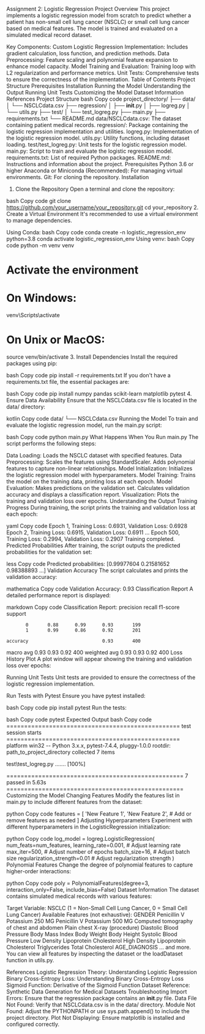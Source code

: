 Assignment 2: Logistic Regression
Project Overview
This project implements a logistic regression model from scratch to predict whether a patient has non-small cell lung cancer (NSCLC) or small cell lung cancer based on medical features. The model is trained and evaluated on a simulated medical record dataset.

Key Components:
Custom Logistic Regression Implementation: Includes gradient calculation, loss function, and prediction methods.
Data Preprocessing: Feature scaling and polynomial feature expansion to enhance model capacity.
Model Training and Evaluation: Training loop with L2 regularization and performance metrics.
Unit Tests: Comprehensive tests to ensure the correctness of the implementation.
Table of Contents
Project Structure
Prerequisites
Installation
Running the Model
Understanding the Output
Running Unit Tests
Customizing the Model
Dataset Information
References
Project Structure
bash
Copy code
project_directory/
├── data/
│   └── NSCLCdata.csv
├── regression/
│   ├── __init__.py
│   ├── logreg.py
│   └── utils.py
├── test/
│   └── test_logreg.py
├── main.py
├── requirements.txt
└── README.md
data/NSCLCdata.csv: The dataset containing patient medical records.
regression/: Package containing the logistic regression implementation and utilities.
logreg.py: Implementation of the logistic regression model.
utils.py: Utility functions, including dataset loading.
test/test_logreg.py: Unit tests for the logistic regression model.
main.py: Script to train and evaluate the logistic regression model.
requirements.txt: List of required Python packages.
README.md: Instructions and information about the project.
Prerequisites
Python 3.6 or higher
Anaconda or Miniconda (Recommended): For managing virtual environments.
Git: For cloning the repository.
Installation
1. Clone the Repository
Open a terminal and clone the repository:

bash
Copy code
git clone https://github.com/your_username/your_repository.git
cd your_repository
2. Create a Virtual Environment
It's recommended to use a virtual environment to manage dependencies.

Using Conda:
bash
Copy code
conda create -n logistic_regression_env python=3.8
conda activate logistic_regression_env
Using venv:
bash
Copy code
python -m venv venv
# Activate the environment
# On Windows:
venv\Scripts\activate
# On Unix or MacOS:
source venv/bin/activate
3. Install Dependencies
Install the required packages using pip:

bash
Copy code
pip install -r requirements.txt
If you don't have a requirements.txt file, the essential packages are:

bash
Copy code
pip install numpy pandas scikit-learn matplotlib pytest
4. Ensure Data Availability
Ensure that the NSCLCdata.csv file is located in the data/ directory:

kotlin
Copy code
data/
└── NSCLCdata.csv
Running the Model
To train and evaluate the logistic regression model, run the main.py script:

bash
Copy code
python main.py
What Happens When You Run main.py
The script performs the following steps:

Data Loading: Loads the NSCLC dataset with specified features.
Data Preprocessing:
Scales the features using StandardScaler.
Adds polynomial features to capture non-linear relationships.
Model Initialization: Initializes the logistic regression model with hyperparameters.
Model Training: Trains the model on the training data, printing loss at each epoch.
Model Evaluation:
Makes predictions on the validation set.
Calculates validation accuracy and displays a classification report.
Visualization: Plots the training and validation loss over epochs.
Understanding the Output
Training Progress
During training, the script prints the training and validation loss at each epoch:

yaml
Copy code
Epoch 1, Training Loss: 0.6931, Validation Loss: 0.6928
Epoch 2, Training Loss: 0.6915, Validation Loss: 0.6911
...
Epoch 500, Training Loss: 0.2994, Validation Loss: 0.2907
Training completed.
Predicted Probabilities
After training, the script outputs the predicted probabilities for the validation set:

less
Copy code
Predicted probabilities: [0.99977604 0.21581652 0.98388893 ...]
Validation Accuracy
The script calculates and prints the validation accuracy:

mathematica
Copy code
Validation Accuracy: 0.93
Classification Report
A detailed performance report is displayed:

markdown
Copy code
Classification Report:
              precision    recall  f1-score   support

           0       0.88      0.99      0.93       199
           1       0.99      0.86      0.92       201

    accuracy                           0.93       400
   macro avg       0.93      0.93      0.92       400
weighted avg       0.93      0.93      0.92       400
Loss History Plot
A plot window will appear showing the training and validation loss over epochs:


Running Unit Tests
Unit tests are provided to ensure the correctness of the logistic regression implementation.

Run Tests with Pytest
Ensure you have pytest installed:

bash
Copy code
pip install pytest
Run the tests:

bash
Copy code
pytest
Expected Output
bash
Copy code
================================================= test session starts =================================================
platform win32 -- Python 3.x.x, pytest-7.4.4, pluggy-1.0.0
rootdir: path_to_project_directory
collected 7 items

test\test_logreg.py .......                                                                                     [100%]

================================================== 7 passed in 5.63s ==================================================
Customizing the Model
Changing Features
Modify the features list in main.py to include different features from the dataset:

python
Copy code
features = [
    'New Feature 1',
    'New Feature 2',
    # Add or remove features as needed
]
Adjusting Hyperparameters
Experiment with different hyperparameters in the LogisticRegression initialization:

python
Copy code
log_model = logreg.LogisticRegression(
    num_feats=num_features,
    learning_rate=0.001,          # Adjust learning rate
    max_iter=500,                 # Adjust number of epochs
    batch_size=16,                # Adjust batch size
    regularization_strength=0.01  # Adjust regularization strength
)
Polynomial Features
Change the degree of polynomial features to capture higher-order interactions:

python
Copy code
poly = PolynomialFeatures(degree=3, interaction_only=False, include_bias=False)
Dataset Information
The dataset contains simulated medical records with various features:

Target Variable: NSCLC (1 = Non-Small Cell Lung Cancer, 0 = Small Cell Lung Cancer)
Available Features (not exhaustive):
GENDER
Penicillin V Potassium 250 MG
Penicillin V Potassium 500 MG
Computed tomography of chest and abdomen
Plain chest X-ray (procedure)
Diastolic Blood Pressure
Body Mass Index
Body Weight
Body Height
Systolic Blood Pressure
Low Density Lipoprotein Cholesterol
High Density Lipoprotein Cholesterol
Triglycerides
Total Cholesterol
AGE_DIAGNOSIS
... and more.
You can view all features by inspecting the dataset or the loadDataset function in utils.py.

References
Logistic Regression Theory:
Understanding Logistic Regression
Binary Cross-Entropy Loss:
Understanding Binary Cross-Entropy Loss
Sigmoid Function:
Derivative of the Sigmoid Function
Dataset Reference:
Synthetic Data Generation for Medical Datasets
Troubleshooting
Import Errors: Ensure that the regression package contains an __init__.py file.
Data File Not Found: Verify that NSCLCdata.csv is in the data/ directory.
Module Not Found: Adjust the PYTHONPATH or use sys.path.append() to include the project directory.
Plot Not Displaying: Ensure matplotlib is installed and configured correctly.